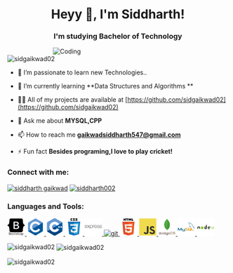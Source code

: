 <h1 align="center">Heyy 👋, I'm Siddharth!</h1>
<h3 align="center">I'm studying Bachelor of Technology</h3>
<img align="right" alt="Coding" width="400" src="https://media3.giphy.com/media/aNqEFrYVnsS52/giphy.gif?cid=ecf05e47innjfs28d98ivvjaluoglvhtxdq6s42dw5nzpihr&ep=v1_gifs_related&rid=giphy.gif&ct=g">

<p align="left"> <img src="https://komarev.com/ghpvc/?username=sidgaikwad02&label=Profile%20views&color=0e75b6&style=flat" alt="sidgaikwad02" /> </p>

- 🔭 I’m passionate to learn new Technologies..

- 🌱 I’m currently learning **Data Structures and Algorithms **

- 👨‍💻 All of my projects are available at [https://github.com/sidgaikwad02](https://github.com/sidgaikwad02)

- 💬 Ask me about **MYSQL,CPP**

- 📫 How to reach me **gaikwadsiddharth547@gmail.com**

- ⚡ Fun fact **Besides programing,I love to play cricket!**

<h3 align="left">Connect with me:</h3>
<p align="left">
<a href="https://linkedin.com/in/siddharth gaikwad" target="blank"><img align="center" src="https://raw.githubusercontent.com/rahuldkjain/github-profile-readme-generator/master/src/images/icons/Social/linked-in-alt.svg" alt="siddharth gaikwad" height="30" width="40" /></a>
<a href="https://www.leetcode.com/siddharth002" target="blank"><img align="center" src="https://raw.githubusercontent.com/rahuldkjain/github-profile-readme-generator/master/src/images/icons/Social/leet-code.svg" alt="siddharth002" height="30" width="40" /></a>
</p>

<h3 align="left">Languages and Tools:</h3>
<p align="left"> <a href="https://getbootstrap.com" target="_blank" rel="noreferrer"> <img src="https://raw.githubusercontent.com/devicons/devicon/master/icons/bootstrap/bootstrap-plain-wordmark.svg" alt="bootstrap" width="40" height="40"/> </a> <a href="https://www.cprogramming.com/" target="_blank" rel="noreferrer"> <img src="https://raw.githubusercontent.com/devicons/devicon/master/icons/c/c-original.svg" alt="c" width="40" height="40"/> </a> <a href="https://www.w3schools.com/cpp/" target="_blank" rel="noreferrer"> <img src="https://raw.githubusercontent.com/devicons/devicon/master/icons/cplusplus/cplusplus-original.svg" alt="cplusplus" width="40" height="40"/> </a> <a href="https://www.w3schools.com/css/" target="_blank" rel="noreferrer"> <img src="https://raw.githubusercontent.com/devicons/devicon/master/icons/css3/css3-original-wordmark.svg" alt="css3" width="40" height="40"/> </a> <a href="https://expressjs.com" target="_blank" rel="noreferrer"> <img src="https://raw.githubusercontent.com/devicons/devicon/master/icons/express/express-original-wordmark.svg" alt="express" width="40" height="40"/> </a> <a href="https://git-scm.com/" target="_blank" rel="noreferrer"> <img src="https://www.vectorlogo.zone/logos/git-scm/git-scm-icon.svg" alt="git" width="40" height="40"/> </a> <a href="https://www.w3.org/html/" target="_blank" rel="noreferrer"> <img src="https://raw.githubusercontent.com/devicons/devicon/master/icons/html5/html5-original-wordmark.svg" alt="html5" width="40" height="40"/> </a> <a href="https://developer.mozilla.org/en-US/docs/Web/JavaScript" target="_blank" rel="noreferrer"> <img src="https://raw.githubusercontent.com/devicons/devicon/master/icons/javascript/javascript-original.svg" alt="javascript" width="40" height="40"/> </a> <a href="https://www.mongodb.com/" target="_blank" rel="noreferrer"> <img src="https://raw.githubusercontent.com/devicons/devicon/master/icons/mongodb/mongodb-original-wordmark.svg" alt="mongodb" width="40" height="40"/> </a> <a href="https://www.mysql.com/" target="_blank" rel="noreferrer"> <img src="https://raw.githubusercontent.com/devicons/devicon/master/icons/mysql/mysql-original-wordmark.svg" alt="mysql" width="40" height="40"/> </a> <a href="https://nodejs.org" target="_blank" rel="noreferrer"> <img src="https://raw.githubusercontent.com/devicons/devicon/master/icons/nodejs/nodejs-original-wordmark.svg" alt="nodejs" width="40" height="40"/> </a> </p>

<p><img align="left" src="https://github-readme-stats.vercel.app/api/top-langs?username=sidgaikwad02&show_icons=true&locale=en&layout=compact" alt="sidgaikwad02" /></p>

<p>&nbsp;<img align="center" src="https://github-readme-stats.vercel.app/api?username=sidgaikwad02&show_icons=true&locale=en" alt="sidgaikwad02" /></p>

<p><img align="center" src="https://github-readme-streak-stats.herokuapp.com/?user=sidgaikwad02&" alt="sidgaikwad02" /></p>
